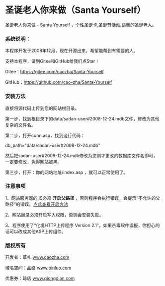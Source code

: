 ﻿# 圣诞老人你来做（Santa Yourself）

圣诞老人你来做 - Santa Yourself ，个性圣诞卡,圣诞节活动,跳舞的圣诞老人。

### 系统说明：

本程序开发于2008年12月，现在开源出来，希望能帮到有需要的人。

支持本程序，请到Gitee和GitHub给我们点Star！

Gitee：https://gitee.com/caozha/Santa-Yourself

GitHub：https://github.com/cao-zha/Santa-Yourself

### 安装方法

直接将源代码上传到您的网站根目录。

第一步，找到根目录下的data/sadan-user#2008-12-24.mdb文件，修改为其他复杂的文件名。

第二步，打开conn.asp，找到这行代码：

db_path="data/sadan-user#2008-12-24.mdb"

然后把sadan-user#2008-12-24.mdb修改为您刚才更改的数据库文件名即可，一定要修改，免得网站被黑。

第三步，打开：你的网站地址/index.asp ，就可以正常使用了。

### 注意事项

1、网站服务器的IIS必须 **开启父路径** ，否则程序会执行错误，会提示“不允许的父路径”的错误。[点此查看开启方法](https://my.oschina.net/dengzhenhua/blog/3295146)

2、网站目录必须开启写入权限，否则会安装失败。

3、程序使用了“化境HTTP上传程序 Version 2.1”，如果杀毒软件误报，你担心的话可以改成其他ASP上传组件。


### 版权所有

开发者：草札 www.caozha.com

域名空间：品络 www.pinluo.com

优惠券：琼店 www.qiongdian.com

